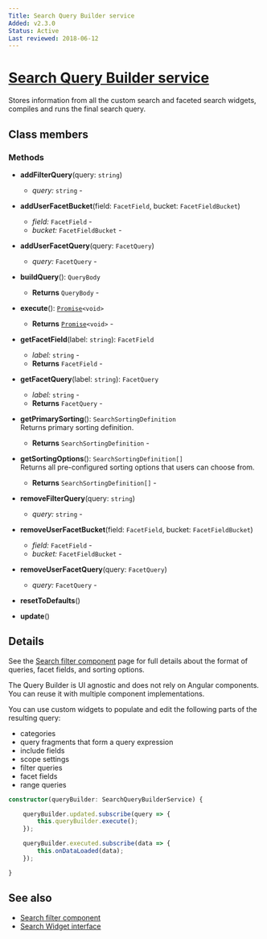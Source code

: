 ```yaml
---
Title: Search Query Builder service 
Added: v2.3.0
Status: Active
Last reviewed: 2018-06-12
---
```


# [Search Query Builder service](../../lib/content-services/search/search-query-builder.service.ts "Defined in search-query-builder.service.ts")

Stores information from all the custom search and faceted search widgets, compiles and runs the final search query.

## Class members

### Methods

-   **addFilterQuery**(query: `string`)<br/>

    -   _query:_ `string`  - 

-   **addUserFacetBucket**(field: `FacetField`, bucket: `FacetFieldBucket`)<br/>

    -   _field:_ `FacetField`  - 
    -   _bucket:_ `FacetFieldBucket`  - 

-   **addUserFacetQuery**(query: `FacetQuery`)<br/>

    -   _query:_ `FacetQuery`  - 

-   **buildQuery**(): `QueryBody`<br/>

    -   **Returns** `QueryBody` - 

-   **execute**(): [`Promise`](https://developer.mozilla.org/en-US/docs/Web/JavaScript/Guide/Using_promises)`<void>`<br/>

    -   **Returns** [`Promise`](https://developer.mozilla.org/en-US/docs/Web/JavaScript/Guide/Using_promises)`<void>` - 

-   **getFacetField**(label: `string`): `FacetField`<br/>

    -   _label:_ `string`  - 
    -   **Returns** `FacetField` - 

-   **getFacetQuery**(label: `string`): `FacetQuery`<br/>

    -   _label:_ `string`  - 
    -   **Returns** `FacetQuery` - 

-   **getPrimarySorting**(): `SearchSortingDefinition`<br/>
    Returns primary sorting definition.
    -   **Returns** `SearchSortingDefinition` - 
-   **getSortingOptions**(): `SearchSortingDefinition[]`<br/>
    Returns all pre-configured sorting options that users can choose from.
    -   **Returns** `SearchSortingDefinition[]` - 
-   **removeFilterQuery**(query: `string`)<br/>

    -   _query:_ `string`  - 

-   **removeUserFacetBucket**(field: `FacetField`, bucket: `FacetFieldBucket`)<br/>

    -   _field:_ `FacetField`  - 
    -   _bucket:_ `FacetFieldBucket`  - 

-   **removeUserFacetQuery**(query: `FacetQuery`)<br/>

    -   _query:_ `FacetQuery`  - 

-   **resetToDefaults**()<br/>

-   **update**()<br/>

## Details

See the [Search filter component](search-filter.component.md) page for full details about the format of queries,
facet fields, and sorting options.

The Query Builder is UI agnostic and does not rely on Angular components.
You can reuse it with multiple component implementations.

You can use custom widgets to populate and edit the following parts of the resulting query:

-   categories
-   query fragments that form a query expression
-   include fields
-   scope settings
-   filter queries
-   facet fields
-   range queries

```ts
constructor(queryBuilder: SearchQueryBuilderService) {

    queryBuilder.updated.subscribe(query => {
        this.queryBuilder.execute();
    });

    queryBuilder.executed.subscribe(data => {
        this.onDataLoaded(data);
    });

}
```

## See also

-   [Search filter component](search-filter.component.md)
-   [Search Widget interface](search-widget.interface.md)
